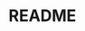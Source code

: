 # README

<!-- clean code using ```npx prettier . --write```
run locally using ```bundle exec jekyll serve``` -->

